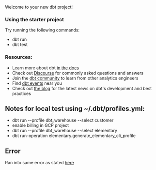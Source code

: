 Welcome to your new dbt project!

### Using the starter project

Try running the following commands:
- dbt run
- dbt test


### Resources:
- Learn more about dbt [in the docs](https://docs.getdbt.com/docs/introduction)
- Check out [Discourse](https://discourse.getdbt.com/) for commonly asked questions and answers
- Join the [dbt community](https://getdbt.com/community) to learn from other analytics engineers
- Find [dbt events](https://events.getdbt.com) near you
- Check out [the blog](https://blog.getdbt.com/) for the latest news on dbt's development and best practices

## Notes for local test using ~/.dbt/profiles.yml:
- dbt run --profile dbt_warehouse --select customer
- enable billing in GCP project
- dbt run --profile dbt_warehouse  --select elementary
- dbt run-operation elementary.generate_elementary_cli_profile

## Error
Ran into same error as stated [here](https://github.com/elementary-data/elementary/issues/1679)